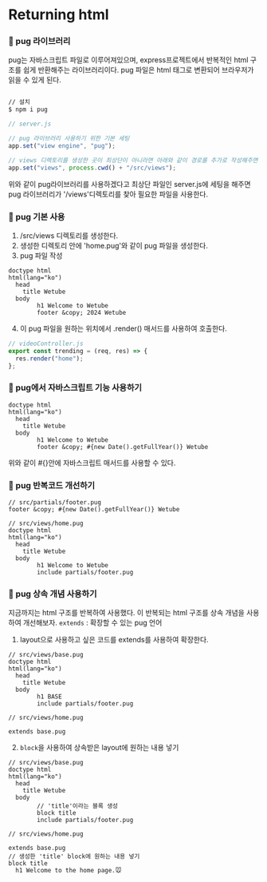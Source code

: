 # Returning html

### 📌 pug 라이브러리

pug는 자바스크립트 파일로 이루어져있으며, express프로젝트에서 반복적인 html 구조를 쉽게 반환해주는 라이브러리이다.
pug 파일은 html 태그로 변환되어 브라우저가 읽을 수 있게 된다.

```bash

// 설치
$ npm i pug
```

```js
// server.js

// pug 라이브러리 사용하기 위한 기본 세팅
app.set("view engine", "pug");

// views 디렉토리를 생성한 곳이 최상단이 아니라면 아래와 같이 경로를 추가로 작성해주면 된다.
app.set("views", process.cwd() + "/src/views");
```

위와 같이 pug라이브러리를 사용하겠다고 최상단 파일인 server.js에 세팅을 해주면 pug 라이브러리가 '/views'디렉토리를 찾아 필요한 파일을 사용한다.

### 📌 pug 기본 사용

1. /src/views 디렉토리를 생성한다.
2. 생성한 디렉토리 안에 'home.pug'와 같이 pug 파일을 생성한다.
3. pug 파일 작성

```pug
doctype html
html(lang="ko")
  head
    title Wetube
  body
        h1 Welcome to Wetube
        footer &copy; 2024 Wetube
```

4. 이 pug 파일을 원하는 위치에서 .render() 매서드를 사용하여 호출한다.

```js
// videoController.js
export const trending = (req, res) => {
  res.render("home");
};
```

### 📌 pug에서 자바스크립트 기능 사용하기

```pug
doctype html
html(lang="ko")
  head
    title Wetube
  body
        h1 Welcome to Wetube
        footer &copy; #{new Date().getFullYear()} Wetube
```

위와 같이 #{}안에 자바스크립트 매서드를 사용할 수 있다.

### 📌 pug 반복코드 개선하기

```pug
// src/partials/footer.pug
footer &copy; #{new Date().getFullYear()} Wetube
```

```pug
// src/views/home.pug
doctype html
html(lang="ko")
  head
    title Wetube
  body
        h1 Welcome to Wetube
        include partials/footer.pug
```

### 📌 pug 상속 개념 사용하기

지금까지는 html 구조를 반복하여 사용했다. 이 반복되는 html 구조를 상속 개념을 사용하여 개선해보자.
`extends` : 확장할 수 있는 pug 언어

1. layout으로 사용하고 싶은 코드를 extends를 사용하여 확장한다.

```pug
// src/views/base.pug
doctype html
html(lang="ko")
  head
    title Wetube
  body
        h1 BASE
        include partials/footer.pug
```

```pug
// src/views/home.pug

extends base.pug
```

2. `block`을 사용하여 상속받은 layout에 원하는 내용 넣기

```pug
// src/views/base.pug
doctype html
html(lang="ko")
  head
    title Wetube
  body
        // 'title'이라는 블록 생성
        block title
        include partials/footer.pug
```

```pug
// src/views/home.pug

extends base.pug
// 생성한 'title' block에 원하는 내용 넣기
block title
  h1 Welcome to the home page.🐭
```
